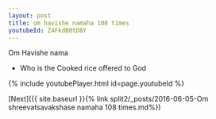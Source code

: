 ```yaml
---
layout: post
title: om havishe namaha 108 times
youtubeId: Z4FkdB0tD8Y
---
```

 
 
Om Havishe nama 
 
 -  Who is the Cooked rice offered to God 
 
  
 
  
 
 
 
 
 
 


{% include youtubePlayer.html id=page.youtubeId %}
 
[Next]({{ site.baseurl }}{% link  split2/_posts/2016-06-05-Om shreevatsavakshase namaha 108 times.md%})
 
